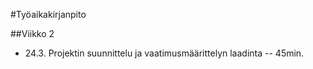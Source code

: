 #Työaikakirjanpito

##Viikko 2
 - 24.3. Projektin suunnittelu ja vaatimusmäärittelyn laadinta -- 45min.
